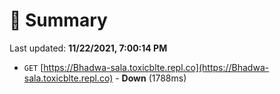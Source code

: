# 📖 Summary
Last updated: **11/22/2021, 7:00:14 PM**

- `GET` [https://Bhadwa-sala.toxicblte.repl.co](https://Bhadwa-sala.toxicblte.repl.co) - **Down** (1788ms)
